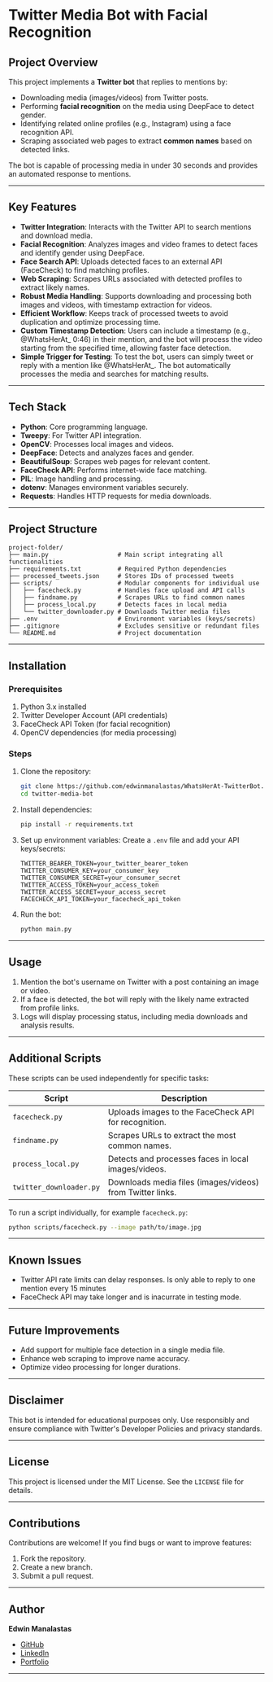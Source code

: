 # Twitter Media Bot with Facial Recognition

## Project Overview
This project implements a **Twitter bot** that replies to mentions by:
- Downloading media (images/videos) from Twitter posts.
- Performing **facial recognition** on the media using DeepFace to detect gender.
- Identifying related online profiles (e.g., Instagram) using a face recognition API.
- Scraping associated web pages to extract **common names** based on detected links.

The bot is capable of processing media in under 30 seconds and provides an automated response to mentions.

---

## Key Features
- **Twitter Integration**: Interacts with the Twitter API to search mentions and download media.
- **Facial Recognition**: Analyzes images and video frames to detect faces and identify gender using DeepFace.
- **Face Search API**: Uploads detected faces to an external API (FaceCheck) to find matching profiles.
- **Web Scraping**: Scrapes URLs associated with detected profiles to extract likely names.
- **Robust Media Handling**: Supports downloading and processing both images and videos, with timestamp extraction for videos.
- **Efficient Workflow**: Keeps track of processed tweets to avoid duplication and optimize processing time.
- **Custom Timestamp Detection**: Users can include a timestamp (e.g., @WhatsHerAt_ 0:46) in their mention, and the bot will process the video starting from the specified time, allowing faster face detection.
- **Simple Trigger for Testing**: To test the bot, users can simply tweet or reply with a mention like @WhatsHerAt_. The bot automatically processes the media and searches for matching results.

---

## Tech Stack
- **Python**: Core programming language.
- **Tweepy**: For Twitter API integration.
- **OpenCV**: Processes local images and videos.
- **DeepFace**: Detects and analyzes faces and gender.
- **BeautifulSoup**: Scrapes web pages for relevant content.
- **FaceCheck API**: Performs internet-wide face matching.
- **PIL**: Image handling and processing.
- **dotenv**: Manages environment variables securely.
- **Requests**: Handles HTTP requests for media downloads.

---

## Project Structure
```
project-folder/
├── main.py                   # Main script integrating all functionalities
├── requirements.txt          # Required Python dependencies
├── processed_tweets.json     # Stores IDs of processed tweets
├── scripts/                  # Modular components for individual use
│   ├── facecheck.py          # Handles face upload and API calls
│   ├── findname.py           # Scrapes URLs to find common names
│   ├── process_local.py      # Detects faces in local media
│   └── twitter_downloader.py # Downloads Twitter media files
├── .env                      # Environment variables (keys/secrets)
├── .gitignore                # Excludes sensitive or redundant files
└── README.md                 # Project documentation
```

---

## Installation
### Prerequisites
1. Python 3.x installed
2. Twitter Developer Account (API credentials)
3. FaceCheck API Token (for facial recognition)
4. OpenCV dependencies (for media processing)

### Steps
1. Clone the repository:
   ```bash
   git clone https://github.com/edwinmanalastas/WhatsHerAt-TwitterBot.git
   cd twitter-media-bot
   ```

2. Install dependencies:
   ```bash
   pip install -r requirements.txt
   ```

3. Set up environment variables:
   Create a `.env` file and add your API keys/secrets:
   ```
   TWITTER_BEARER_TOKEN=your_twitter_bearer_token
   TWITTER_CONSUMER_KEY=your_consumer_key
   TWITTER_CONSUMER_SECRET=your_consumer_secret
   TWITTER_ACCESS_TOKEN=your_access_token
   TWITTER_ACCESS_SECRET=your_access_secret
   FACECHECK_API_TOKEN=your_facecheck_api_token
   ```

4. Run the bot:
   ```bash
   python main.py
   ```

---

## Usage
1. Mention the bot's username on Twitter with a post containing an image or video.
2. If a face is detected, the bot will reply with the likely name extracted from profile links.
3. Logs will display processing status, including media downloads and analysis results.

---

## Additional Scripts
These scripts can be used independently for specific tasks:

| Script                 | Description                                      |
|------------------------|--------------------------------------------------|
| `facecheck.py`         | Uploads images to the FaceCheck API for recognition. |
| `findname.py`          | Scrapes URLs to extract the most common names.   |
| `process_local.py`     | Detects and processes faces in local images/videos. |
| `twitter_downloader.py`| Downloads media files (images/videos) from Twitter links. |

To run a script individually, for example `facecheck.py`:
```bash
python scripts/facecheck.py --image path/to/image.jpg
```

---

## Known Issues
- Twitter API rate limits can delay responses. Is only able to reply to one mention every 15 minutes
- FaceCheck API may take longer and is inacurrate in testing mode.

---

## Future Improvements
- Add support for multiple face detection in a single media file.
- Enhance web scraping to improve name accuracy.
- Optimize video processing for longer durations.

---

## Disclaimer
This bot is intended for educational purposes only. Use responsibly and ensure compliance with Twitter's Developer Policies and privacy standards.

---

## License
This project is licensed under the MIT License. See the `LICENSE` file for details.

---

## Contributions
Contributions are welcome! If you find bugs or want to improve features:
1. Fork the repository.
2. Create a new branch.
3. Submit a pull request.

---

## Author
**Edwin Manalastas**
- [GitHub](https://github.com/edwinmanalastas)
- [LinkedIn](https://www.linkedin.com/in/edwin-manalastas/)
- [Portfolio](https://edwinmanalastas.github.io)

---